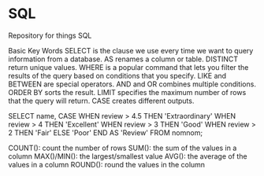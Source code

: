 # SQL
Repository for things SQL

Basic Key Words
SELECT is the clause we use every time we want to query information from a database.
AS renames a column or table.
DISTINCT return unique values.
WHERE is a popular command that lets you filter the results of the query based on conditions that you specify.
LIKE and BETWEEN are special operators.
AND and OR combines multiple conditions.
ORDER BY sorts the result.
LIMIT specifies the maximum number of rows that the query will return.
CASE creates different outputs.


SELECT name,
 CASE
  WHEN review > 4.5 THEN 'Extraordinary'
  WHEN review > 4 THEN 'Excellent'
  WHEN review > 3 THEN 'Good'
  WHEN review > 2 THEN 'Fair'
  ELSE 'Poor'
 END AS 'Review'
FROM nomnom;

COUNT(): count the number of rows
SUM(): the sum of the values in a column
MAX()/MIN(): the largest/smallest value
AVG(): the average of the values in a column
ROUND(): round the values in the column